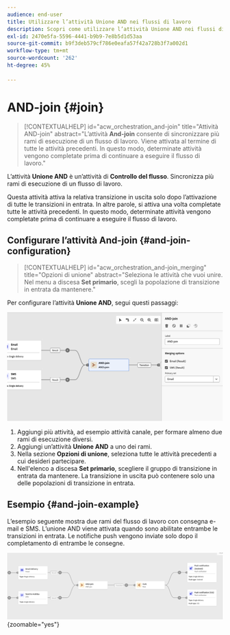 ```yaml
---
audience: end-user
title: Utilizzare l’attività Unione AND nei flussi di lavoro
description: Scopri come utilizzare l’attività Unione AND nei flussi di lavoro
exl-id: 2470e5fa-5596-4441-b9b9-7e8b5d1d53aa
source-git-commit: b9f3deb579cf786e0eafa57f42a728b3f7a002d1
workflow-type: tm+mt
source-wordcount: '262'
ht-degree: 45%

---
```


# AND-join {#join}

>[!CONTEXTUALHELP]
>id="acw_orchestration_and-join"
>title="Attività AND-join"
>abstract="L’attività **And-join** consente di sincronizzare più rami di esecuzione di un flusso di lavoro. Viene attivata al termine di tutte le attività precedenti. In questo modo, determinate attività vengono completate prima di continuare a eseguire il flusso di lavoro."

L’attività **Unione AND** è un’attività di **Controllo del flusso**. Sincronizza più rami di esecuzione di un flusso di lavoro.

Questa attività attiva la relativa transizione in uscita solo dopo l’attivazione di tutte le transizioni in entrata. In altre parole, si attiva una volta completate tutte le attività precedenti. In questo modo, determinate attività vengono completate prima di continuare a eseguire il flusso di lavoro.

## Configurare l’attività And-join {#and-join-configuration}

>[!CONTEXTUALHELP]
>id="acw_orchestration_and-join_merging"
>title="Opzioni di unione"
>abstract="Seleziona le attività che vuoi unire. Nel menu a discesa **Set primario**, scegli la popolazione di transizione in entrata da mantenere."

Per configurare l’attività **Unione AND**, segui questi passaggi:

![Schermata che mostra l&#39;interfaccia di configurazione per l&#39;attività AND-join.](../assets/workflow-andjoin.png)

1. Aggiungi più attività, ad esempio attività canale, per formare almeno due rami di esecuzione diversi.
1. Aggiungi un’attività **Unione AND** a uno dei rami.
1. Nella sezione **Opzioni di unione**, seleziona tutte le attività precedenti a cui desideri partecipare.
1. Nell&#39;elenco a discesa **Set primario**, scegliere il gruppo di transizione in entrata da mantenere. La transizione in uscita può contenere solo una delle popolazioni di transizione in entrata.

## Esempio {#and-join-example}

L’esempio seguente mostra due rami del flusso di lavoro con consegna e-mail e SMS. L’unione AND viene attivata quando sono abilitate entrambe le transizioni in entrata. Le notifiche push vengono inviate solo dopo il completamento di entrambe le consegne.

![Esempio di flusso di lavoro con due rami che mostra la consegna di e-mail e SMS seguita da notifiche push.](../assets/workflow-andjoin-example.png){zoomable="yes"}